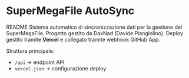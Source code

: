 # SuperMegaFile AutoSync
README
Sistema automatico di sincronizzazione dati per la gestione del SuperMegaFile.
Progetto gestito da DaxNad (Davide Piangiolino).
Deploy gestito tramite **Vercel** e collegato tramite webhook GitHub App.

Struttura principale:
- `/api` → endpoint API
- `vercel.json` → configurazione deploy
